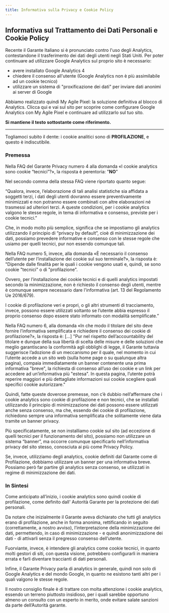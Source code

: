 ```yaml
---
title: Informativa sulla Privacy e Cookie Policy
---
```


## Informativa sul Trattamento dei Dati Personali e Cookie Policy

Recente il Garante Italiano si è pronunciato contro l'uso degli Analytics, contestandone il trasferimento dei dati degli utenti negli Stati Uniti.
Per poter continuare ad utilizzare Google Analytics sul proprio sito è necessario:

*   avere installato Google Analytics 4
*   chiedere il consenso all'utente (Google Analytics non è più assimilabile ad un cookie tecnico)
*   utilizzare un sistema di "proxificazione dei dati" per inviare dati anonimi ai server di Google

Abbiamo realizzato quindi My Agile Pixel: la soluzione definitiva al blocco di Analytics.
Clicca qui e vai sul sito per scoprire come configurare Google Analytics con My Agile Pixel e continuare ad utilizzarlo sul tuo sito.

**Si mantiene il testo sottostante come riferimento.**

---

Togliamoci subito il dente:
i cookie analitici sono di **PROFILAZIONE**, e questo è indiscutibile.

### Premessa
Nella FAQ del Garante Privacy numero 4 alla domanda «I cookie analytics sono cookie “tecnici”?», la risposta è perentoria: "**NO**"

Nel secondo comma della stessa FAQ viene riportato quanto segue:

“Qualora, invece, l’elaborazione di tali analisi statistiche sia affidata a soggetti terzi, i dati degli utenti dovranno essere preventivamente minimizzati e non potranno essere combinati con altre elaborazioni né trasmessi ad ulteriori terzi. A queste condizioni, per i cookie analytics valgono le stesse regole, in tema di informativa e consenso, previste per i cookie tecnici.”

Che, in modo molto più semplice, significa che se impostiamo gli analytics utilizzando il principio di “privacy by default”, cioè di minimizzazione dei dati, possiamo prevedere informative e consenso con le stesse regole che usiamo per quelli tecnici, pur non essendo comunque tali.

Nella FAQ numero 5, invece, alla domanda
«È necessario il consenso dell’utente per l’installazione dei cookie sul suo terminale?», la risposta è:
"Dipende dalle finalità per le quali i cookie vengono usati e, quindi, se sono cookie "tecnici" o di "profilazione".

Ovvero, per l’installazione dei cookie tecnici e di quelli analytics impostati secondo la minimizzazione, non è richiesto il consenso degli utenti, mentre è comunque sempre necessario dare l'informativa (art. 13 del Regolamento Ue 2016/679).

I cookie di profilazione veri e propri, o gli altri strumenti di tracciamento, invece, possono essere utilizzati soltanto se l’utente abbia espresso il proprio consenso dopo essere stato informato con modalità semplificate.”

Nella FAQ numero 6, alla domanda
«In che modo il titolare del sito deve fornire l’informativa semplificata e richiedere il consenso dei cookie di profilazione?», la risposta è:
[…] "Pur nel rispetto dell’accountability del titolare e dunque della sua libertà di scelta delle misure e delle soluzioni che meglio garantiscano la conformità agli obblighi di legge, il Garante tuttavia suggerisce l’adozione di un meccanismo per il quale, nel momento in cui l’utente accede a un sito web (sulla home page o su qualunque altra pagina), compaia immediatamente un banner contenente una prima informativa "breve", la richiesta di consenso all’uso dei cookie e un link per accedere ad un’informativa più "estesa". In questa pagina, l’utente potrà reperire maggiori e più dettagliate informazioni sui cookie scegliere quali specifici cookie autorizzare."

Quindi, fatte queste doverose premesse, non c’è dubbio nell’affermare che i cookie analytics sono cookie di profilazione e non tecnici, che se installati utilizzando il principio di minimizzazione dei dati possono essere utilizzati anche senza consenso, ma che, essendo dei cookie di profilazione, richiedono sempre una informativa semplificata che solitamente viene data tramite un banner privacy.

Più specificatamente, se non installiamo cookie sul sito (ad eccezione di quelli tecnici per il funzionamento del sito), possiamo non utilizzare un sistema “banner”, ma occorre comunque specificarlo nell’informativa privacy del sito stesso, conosciuta ai più come Privacy Policy.

Se, invece, utilizziamo degli analytics, cookie definiti dal Garante come di Profilazione, dobbiamo utilizzare un banner per una informativa breve. Possiamo però far partire gli analytics senza consenso, se utilizzati in regime di minimizzazione dei dati.

### In Sintesi
Come anticipato all’inizio, i cookie analytics sono quindi cookie di profilazione, come definito dall' Autorità Garante per la protezione dei dati personali.

Da notare che inizialmente il Garante aveva dichiarato che tutti gli analytics erano di profilazione, anche in forma anonima, rettificando in seguito (correttamente, a nostro avviso), l’interpretazione della minimizzazione dei dati, permettendo, in caso di minimizzazione - e quindi anonimizzazione dei dati - di attivarli senza il pregresso consenso dell’utente.

Fuorviante, invece, è intendere gli analytics come cookie tecnici, in quanto molti gestori di siti, con questa visione, potrebbero configurarli in maniera errata e farli diventare traccianti di dati personali.

Infine, il Garante Privacy parla di analytics in generale, quindi non solo di Google Analytics e del mondo Google, in quanto ne esistono tanti altri per i quali valgono le stesse regole.

Il nostro consiglio finale è di trattare con molta attenzione i cookie analytics, essendo un terreno piuttosto insidioso, per i quali sarebbe opportuno almeno un consulto con un esperto in merito, onde evitare salate sanzioni da parte dell’Autorità garante.